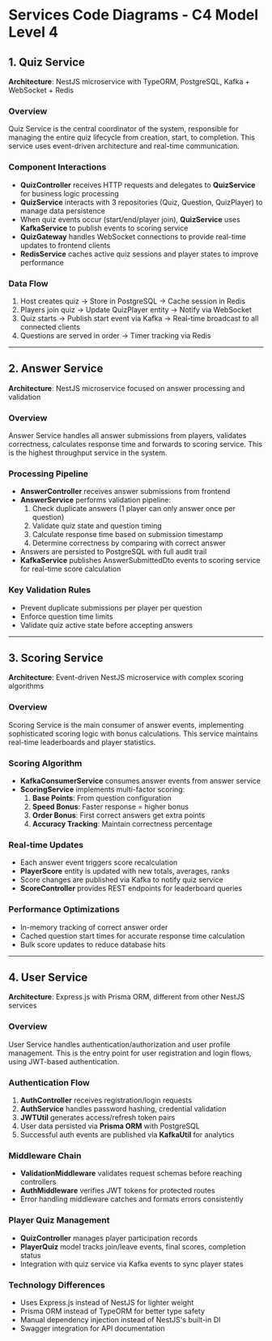 # Services Code Diagrams - C4 Model Level 4

## 1. Quiz Service

**Architecture**: NestJS microservice with TypeORM, PostgreSQL, Kafka + WebSocket + Redis

### Overview
Quiz Service is the central coordinator of the system, responsible for managing the entire quiz lifecycle from creation, start, to completion. This service uses event-driven architecture and real-time communication.

### Component Interactions
- **QuizController** receives HTTP requests and delegates to **QuizService** for business logic processing
- **QuizService** interacts with 3 repositories (Quiz, Question, QuizPlayer) to manage data persistence
- When quiz events occur (start/end/player join), **QuizService** uses **KafkaService** to publish events to scoring service
- **QuizGateway** handles WebSocket connections to provide real-time updates to frontend clients
- **RedisService** caches active quiz sessions and player states to improve performance

### Data Flow
1. Host creates quiz → Store in PostgreSQL → Cache session in Redis
2. Players join quiz → Update QuizPlayer entity → Notify via WebSocket
3. Quiz starts → Publish start event via Kafka → Real-time broadcast to all connected clients
4. Questions are served in order → Timer tracking via Redis

---

## 2. Answer Service

**Architecture**: NestJS microservice focused on answer processing and validation

### Overview  
Answer Service handles all answer submissions from players, validates correctness, calculates response time and forwards to scoring service. This is the highest throughput service in the system.

### Processing Pipeline
- **AnswerController** receives answer submissions from frontend
- **AnswerService** performs validation pipeline:
  1. Check duplicate answers (1 player can only answer once per question)
  2. Validate quiz state and question timing
  3. Calculate response time based on submission timestamp
  4. Determine correctness by comparing with correct answer
- Answers are persisted to PostgreSQL with full audit trail
- **KafkaService** publishes AnswerSubmittedDto events to scoring service for real-time score calculation

### Key Validation Rules
- Prevent duplicate submissions per player per question
- Enforce question time limits
- Validate quiz active state before accepting answers

---

## 3. Scoring Service

**Architecture**: Event-driven NestJS microservice with complex scoring algorithms

### Overview
Scoring Service is the main consumer of answer events, implementing sophisticated scoring logic with bonus calculations. This service maintains real-time leaderboards and player statistics.

### Scoring Algorithm
- **KafkaConsumerService** consumes answer events from answer service
- **ScoringService** implements multi-factor scoring:
  1. **Base Points**: From question configuration
  2. **Speed Bonus**: Faster response = higher bonus
  3. **Order Bonus**: First correct answers get extra points
  4. **Accuracy Tracking**: Maintain correctness percentage

### Real-time Updates
- Each answer event triggers score recalculation
- **PlayerScore** entity is updated with new totals, averages, ranks
- Score changes are published via Kafka to notify quiz service
- **ScoreController** provides REST endpoints for leaderboard queries

### Performance Optimizations
- In-memory tracking of correct answer order
- Cached question start times for accurate response time calculation
- Bulk score updates to reduce database hits

---

## 4. User Service

**Architecture**: Express.js with Prisma ORM, different from other NestJS services

### Overview
User Service handles authentication/authorization and user profile management. This is the entry point for user registration and login flows, using JWT-based authentication.

### Authentication Flow
1. **AuthController** receives registration/login requests
2. **AuthService** handles password hashing, credential validation
3. **JWTUtil** generates access/refresh token pairs
4. User data persisted via **Prisma ORM** with PostgreSQL
5. Successful auth events are published via **KafkaUtil** for analytics

### Middleware Chain
- **ValidationMiddleware** validates request schemas before reaching controllers
- **AuthMiddleware** verifies JWT tokens for protected routes
- Error handling middleware catches and formats errors consistently

### Player Quiz Management
- **QuizController** manages player participation records
- **PlayerQuiz** model tracks join/leave events, final scores, completion status
- Integration with quiz service via Kafka events to sync player states

### Technology Differences
- Uses Express.js instead of NestJS for lighter weight
- Prisma ORM instead of TypeORM for better type safety
- Manual dependency injection instead of NestJS's built-in DI
- Swagger integration for API documentation 